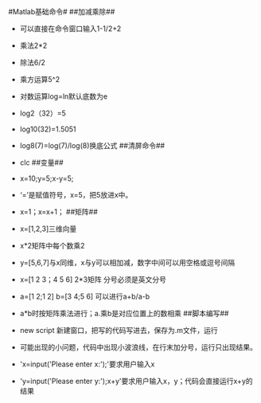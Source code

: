 #Matlab基础命令#
##加减乘除##
- 可以直接在命令窗口输入1-1/2+2
- 乘法2*2
- 除法6/2
- 乘方运算5^2
- 对数运算log=ln默认底数为e
- log2（32）=5
- log10(32)=1.5051
- log8(7)=log(7)/log(8)换底公式
##清屏命令##

- clc
##变量##
- x=10;y=5;x-y=5;

- ‘=’是赋值符号，x=5，把5放进x中。
- x=1；x=x+1；
##矩阵##
- x=[1,2,3]三维向量
- x*2矩阵中每个数乘2
- y=[5,6,7]与x同维，x与y可以相加减，数字中间可以用空格或逗号间隔
- x=[1 2 3；4 5 6]   2*3矩阵 分号必须是英文分号
- a=[1 2;1 2] b=[3 4;5 6] 可以进行a+b/a-b
- a*b时按矩阵乘法进行；a.乘b是对应位置上的数相乘
##脚本编写##
- new script 新建窗口，把写的代码写进去，保存为.m文件，运行
- 可能出现的小问题，代码中出现小波浪线，在行末加分号，运行只出现结果。
- 'x=input('Please enter x:');'要求用户输入x
- 'y=input('Please enter y:');x+y'要求用户输入x，y；代码会直接运行x+y的结果





